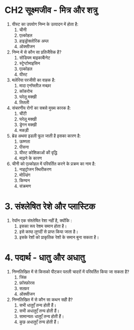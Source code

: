 # CH2 सूक्ष्मजीव - मित्र और शत्रु

1. यीस्ट का उपयोग निम्न के उत्पादन में होता है:
   1. चीनी
   2. एल्कोहल
   3. हाइड्रोक्लोरिक अम्ल
   4. ऑक्सीजन
2. निम्न में से कौन सा प्रतिजैविक है?
   1. सोडियम बाइकार्बाेनेट
   2. स्ट्रेप्टोमाइसिन
   3. एल्कोहल
   4. यीस्ट
3. मलेरिया परजीवी का वाहक है:
   1. मादा एनॉफ्लीज़ मच्छर
   2. कॉकरोच
   3. घरेलू मक्खी
   4. तितली
4. संचरणीय रोगों का सबसे मुख्य कारक है:
   1. चींटी
   2. घरेलू मक्खी
   3. ड्रेगन मक्खी
   4. मकड़ी
5. ब्रेड अथवा इडली फूल जाती है इसका कारण है:
   1. ऊष्णता
   2. पीसना
   3. यीस्ट कोशिकाओं की वृद्धि
   4. माढ़ने के कारण
6. चीनी को एल्कोहल में परिवर्तित करने के प्रक्रम का नाम है:
   1. नाइट्रोजन स्थिरीकरण
   2. मोल्डिंग
   3. किण्वन
   4. संक्रमण

# 3. संश्लेषित रेशे और प्लास्टिक

1. रेयॉन एक संश्लेषित रेशा नहीं है, क्योंकि :
   1. इसका रूप रेशम समान होता है।
   2. इसे काष्ठ लुगदीं से प्राप्त किया जाता है।
   3. इसके रेशों को प्राकृतिक रेशों के समान बुना सकता है।

# 4. पदार्थ - धातु और अधातु

1. निम्नलिखित में से किसको पीटकर पतली चादरों में परिवर्तित किया जा सकता है?
   1. जिंक
   2. फ़ॉस्फ़ोरस
   3. सल्फ़र
   4. ऑक्सीजन
2. निम्नलिखित में से कौन सा कथन सही है?
   1. सभी धातुएँ तन्य होती हैं।
   2. सभी अधातुएँ तन्य होती हैं।
   3. सामान्यतः धातुएँ तन्य होती हैं।
   4. कुछ अधातुएँ तन्य होती हैं।
